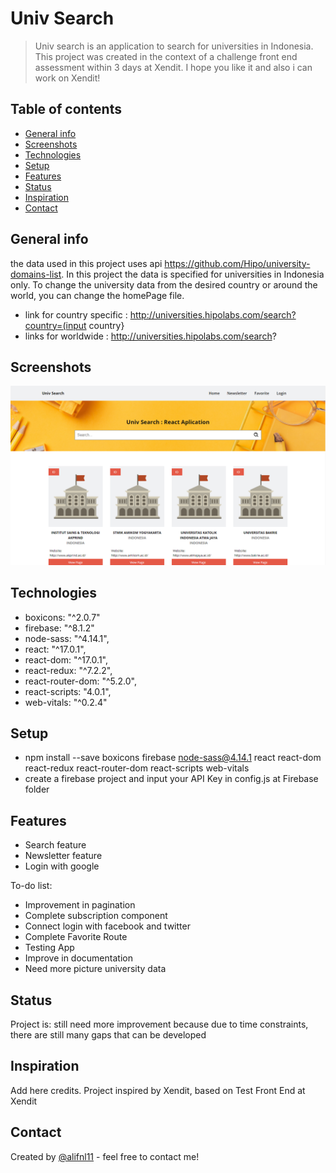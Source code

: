 # Univ Search
> Univ search is an application to search for universities in Indonesia. This project was created in the context of a challenge front end assessment within 3 days at Xendit. I hope you like it and also i can work on Xendit!

## Table of contents
* [General info](#general-info)
* [Screenshots](#screenshots)
* [Technologies](#technologies)
* [Setup](#setup)
* [Features](#features)
* [Status](#status)
* [Inspiration](#inspiration)
* [Contact](#contact)

## General info
the data used in this project uses api https://github.com/Hipo/university-domains-list. In this project the data is specified for universities in Indonesia only. To change the university data from the desired country or around the world, you can change the homePage file.

* link for country specific : http://universities.hipolabs.com/search?country=(input country}
* links for worldwide : http://universities.hipolabs.com/search?

## Screenshots
![Image](./src/screenshot/screenshot.PNG)

## Technologies
* boxicons: "^2.0.7"
* firebase: "^8.1.2"
* node-sass: "^4.14.1",
* react: "^17.0.1",
* react-dom: "^17.0.1",
* react-redux: "^7.2.2",
* react-router-dom: "^5.2.0",
* react-scripts: "4.0.1",
* web-vitals: "^0.2.4"

## Setup
* npm install --save boxicons firebase node-sass@4.14.1 react react-dom react-redux react-router-dom react-scripts web-vitals
* create a firebase project and input your API Key in config.js at Firebase folder


## Features
* Search feature
* Newsletter feature
* Login with google

To-do list:
* Improvement in pagination
* Complete subscription component
* Connect login with facebook and twitter
* Complete Favorite Route
* Testing App
* Improve in documentation
* Need more picture university data

## Status
Project is: still need more improvement because due to time constraints, there are still many gaps that can be developed

## Inspiration
Add here credits. Project inspired by Xendit, based on Test Front End at Xendit

## Contact
Created by [@alifnl11](www.instagram.com/alifnl) - feel free to contact me!
